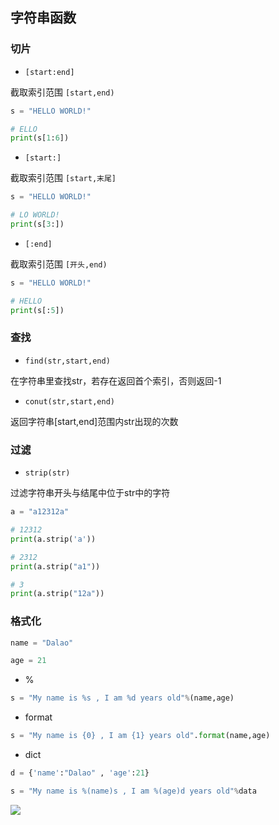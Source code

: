 <!--
 * @Description: 
 * @Version: 1.0
 * @Author: DaLao
 * @Email: dalao_li@163.com
 * @Date: 2021-12-01 20:37:22
 * @LastEditors: DaLao
 * @LastEditTime: 2022-01-15 07:15:20
-->


## 字符串函数


### 切片

- `[start:end]`

截取索引范围 `[start,end)`

```py
s = "HELLO WORLD!"

# ELLO
print(s[1:6])
```
 
- `[start:]`
  
截取索引范围 `[start,末尾]`

```py
s = "HELLO WORLD!"

# LO WORLD!
print(s[3:])
```

- `[:end]`

截取索引范围 `[开头,end)`

```py
s = "HELLO WORLD!"

# HELLO
print(s[:5])
```

### 查找

- `find(str,start,end)`

在字符串里查找str，若存在返回首个索引，否则返回-1


- `conut(str,start,end)`

返回字符串[start,end]范围内str出现的次数


### 过滤

- `strip(str)`

过滤字符串开头与结尾中位于str中的字符

```py
a = "a12312a"

# 12312
print(a.strip('a'))

# 2312
print(a.strip("a1"))

# 3
print(a.strip("12a"))
```

### 格式化

```py
name = "Dalao"

age = 21
```

- %

```py
s = "My name is %s , I am %d years old"%(name,age)
```

- format

```py
s = "My name is {0} , I am {1} years old".format(name,age)
```

- dict

```py
d = {'name':"Dalao" , 'age':21}

s = "My name is %(name)s , I am %(age)d years old"%data
```

![](https://cdn.hurra.ltd/img/20211225013623.png)
